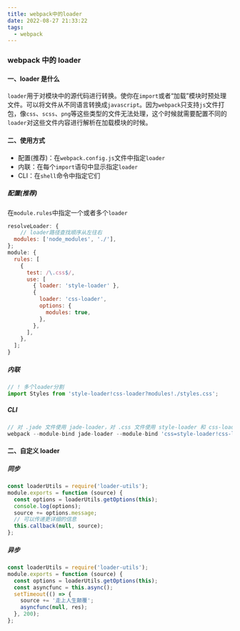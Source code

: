 ```yaml
---
title: webpack中的loader
date: 2022-08-27 21:33:22
tags:
  - webpack
---
```


### webpack 中的 loader

#### 一、loader 是什么

`loader`用于对模块中的源代码进行转换。使你在`import`或者“加载”模块时预处理文件。可以将文件从不同语言转换成`javascript`。因为`webpack`只支持`js`文件打包，像`css`、`scss`、`png`等这些类型的文件无法处理，这个时候就需要配置不同的`loader`对这些文件内容进行解析在加载模块的时候。

#### 二、使用方式

- 配置(推荐)：在`webpack.config.js`文件中指定`loader`
- 内联：在每个`import`语句中显示指定`loader`
- CLI：在`shell`命令中指定它们

##### 配置(推荐)

在`module.rules`中指定一个或者多个`loader`

```js
resolveLoader: {
    // loader路径查找顺序从左往右
  modules: ['node_modules', './'],
};
module: {
  rules: [
    {
      test: /\.css$/,
      use: [
        { loader: 'style-loader' },
        {
          loader: 'css-loader',
          options: {
            modules: true,
          },
        },
      ],
    },
  ];
}
```

##### 内联

```js
// ! 多个loader分割
import Styles from 'style-loader!css-loader?modules!./styles.css';
```

##### CLI

```js
// 对 .jade 文件使用 jade-loader，对 .css 文件使用 style-loader 和 css-loader。
webpack --module-bind jade-loader --module-bind 'css=style-loader!css-loader'
```

#### 二、自定义 loader

##### 同步

```js
const loaderUtils = require('loader-utils');
module.exports = function (source) {
  const options = loaderUtils.getOptions(this);
  console.log(options);
  source += options.message;
  // 可以传递更详细的信息
  this.callback(null, source);
};
```

##### 异步

```js
const loaderUtils = require('loader-utils');
module.exports = function (source) {
  const options = loaderUtils.getOptions(this);
  const asyncfunc = this.async();
  setTimeout(() => {
    source += '走上人生颠覆';
    asyncfunc(null, res);
  }, 200);
};
```
